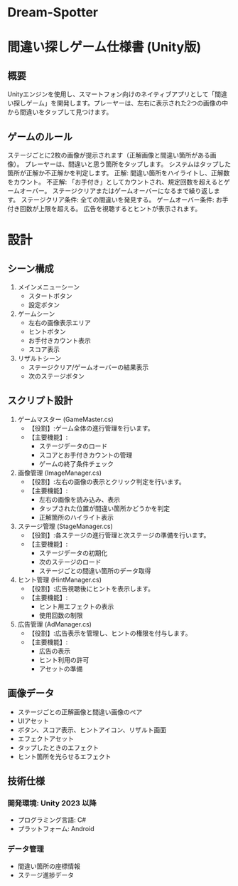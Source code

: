# Dream-Spotter
# 間違い探しゲーム仕様書 (Unity版)
## 概要
Unityエンジンを使用し、スマートフォン向けのネイティブアプリとして「間違い探しゲーム」を開発します。プレーヤーは、左右に表示された2つの画像の中から間違いをタップして見つけます。

## ゲームのルール
ステージごとに2枚の画像が提示されます（正解画像と間違い箇所がある画像）。
プレーヤーは、間違いと思う箇所をタップします。
システムはタップした箇所が正解か不正解かを判定します。
正解: 間違い箇所をハイライトし、正解数をカウント。
不正解: 「お手付き」としてカウントされ、規定回数を超えるとゲームオーバー。
ステージクリアまたはゲームオーバーになるまで繰り返します。
ステージクリア条件: 全ての間違いを発見する。
ゲームオーバー条件: お手付き回数が上限を超える。
広告を視聴するとヒントが表示されます。

# 設計
## シーン構成
1. メインメニューシーン
    * スタートボタン
    * 設定ボタン
2. ゲームシーン
    * 左右の画像表示エリア
    * ヒントボタン
    * お手付きカウント表示
    * スコア表示
3. リザルトシーン
    * ステージクリア/ゲームオーバーの結果表示
    * 次のステージボタン
## スクリプト設計
1. ゲームマスター (GameMaster.cs)
    * 【役割】:ゲーム全体の進行管理を行います。
    * 【主要機能】:
         * ステージデータのロード
         * スコアとお手付きカウントの管理
         * ゲームの終了条件チェック
2. 画像管理 (ImageManager.cs)
    * 【役割】:左右の画像の表示とクリック判定を行います。
    * 【主要機能】:
        * 左右の画像を読み込み、表示
        * タップされた位置が間違い箇所かどうかを判定
        * 正解箇所のハイライト表示
3. ステージ管理 (StageManager.cs)
    * 【役割】:各ステージの進行管理と次ステージの準備を行います。
    * 【主要機能】:
        * ステージデータの初期化
        * 次のステージのロード
        * ステージごとの間違い箇所のデータ取得
4. ヒント管理 (HintManager.cs)
    * 【役割】:広告視聴後にヒントを表示します。
    * 【主要機能】:
        * ヒント用エフェクトの表示
        * 使用回数の制限
5. 広告管理 (AdManager.cs)
    * 【役割】:広告表示を管理し、ヒントの権限を付与します。
    * 【主要機能】:
        * 広告の表示
        * ヒント利用の許可
        * アセットの準備
## 画像データ
* ステージごとの正解画像と間違い画像のペア
* UIアセット
* ボタン、スコア表示、ヒントアイコン、リザルト画面
* エフェクトアセット
* タップしたときのエフェクト
* ヒント箇所を光らせるエフェクト
## 技術仕様
### 開発環境: Unity 2023 以降
* プログラミング言語: C#
* プラットフォーム: Android

### データ管理
* 間違い箇所の座標情報
* ステージ進捗データ
